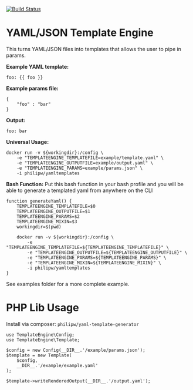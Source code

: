 [![Build Status](https://travis-ci.org/philipwhitt/yaml-json-templates.svg?branch=master)](https://travis-ci.org/philipwhitt/yaml-json-templates)

YAML/JSON Template Engine
=========================
This turns YAML/JSON files into templates that allows the user to pipe in params. 

**Example YAML template:**
```
foo: {{ foo }}
```
**Example params file:**
```
{
	"foo" : "bar"
}
```
**Output:** 
```
foo: bar
```
**Universal Usage:** 
```
docker run -v ${workingdir}:/config \
	-e "TEMPLATEENGINE_TEMPLATEFILE=example/template.yaml" \
	-e "TEMPLATEENGINE_OUTPUTFILE=example/output.yaml" \
	-e "TEMPLATEENGINE_PARAMS=example/params.json" \
	-i philipw/yamltemplates
```
**Bash Function:**
Put this bash function in your bash profile and you will be able to generate a templated yaml from anywhere on the CLI
```
function generateYaml() {
	TEMPLATEENGINE_TEMPLATEFILE=$0
	TEMPLATEENGINE_OUTPUTFILE=$1
	TEMPLATEENGINE_PARAMS=$2
	TEMPLATEENGINE_MIXIN=$3
	workingdir=$(pwd)

	docker run -v ${workingdir}:/config \
		-e "TEMPLATEENGINE_TEMPLATEFILE=${TEMPLATEENGINE_TEMPLATEFILE}" \
		-e "TEMPLATEENGINE_OUTPUTFILE=${TEMPLATEENGINE_OUTPUTFILE}" \
		-e "TEMPLATEENGINE_PARAMS=${TEMPLATEENGINE_PARAMS}" \
		-e "TEMPLATEENGINE_MIXIN=${TEMPLATEENGINE_MIXIN}" \
		-i philipw/yamltemplates
}
```
See examples folder for a more complete example.

PHP Lib Usage
=============

Install via composer: `philipw/yaml-template-generator`
```
use TemplateEngine\Config;
use TemplateEngine\Template;

$config = new Config(__DIR__.'/example/params.json');
$template = new Template(
	$config, 
	__DIR__.'/example/example.yaml'
);

$template->writeRenderedOutput(__DIR__.'/output.yaml');
```